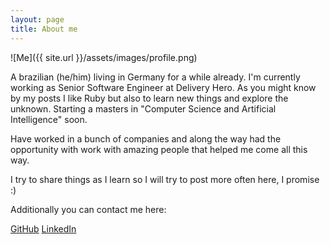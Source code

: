 ```yaml
---
layout: page
title: About me
---
```


![Me]({{ site.url }}/assets/images/profile.png)

A brazilian (he/him) living in Germany for a while already. I'm currently working as Senior Software Engineer at Delivery Hero. As you might know by my posts I like Ruby but also to learn new things and explore the unknown. Starting a masters in "Computer Science and Artificial Intelligence" soon.

Have worked in a bunch of companies and along the way had the opportunity with work with amazing people that helped me come all this way.

I try to share things as I learn so I will try to post more often here, I promise :)

Additionally you can contact me here:

[GitHub][github]
[LinkedIn][linkedin]

[github]: https://github.com/GabrielMalakias
[linkedin]: https://www.linkedin.com/in/gabriel07malakias
